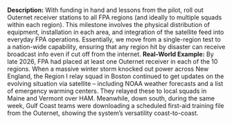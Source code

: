 **Description:** With funding in hand and lessons from the pilot, roll out Outernet receiver stations to all FPA regions (and ideally to multiple squads within each region). This milestone involves the physical distribution of equipment, installation in each area, and integration of the satellite feed into everyday FPA operations. Essentially, we move from a single-region test to a nation-wide capability, ensuring that any region hit by disaster can receive broadcast info even if cut off from the internet.
**Real-World Example:** By late 2026, FPA had placed at least one Outernet receiver in each of the 10 regions. When a massive winter storm knocked out power across New England, the Region I relay squad in Boston continued to get updates on the evolving situation via satellite – including NOAA weather forecasts and a list of emergency warming centers. They relayed these to local squads in Maine and Vermont over HAM. Meanwhile, down south, during the same week, Gulf Coast teams were downloading a scheduled first-aid training file from the Outernet, showing the system’s versatility coast-to-coast.